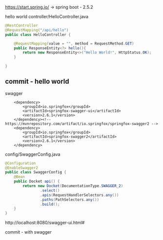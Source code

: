 https://start.spring.io/ -> spring boot - 2.5.2

hello world
controller/HelloController.java

```java
@RestController
@RequestMapping("/api/hello")
public class HelloController {

    @RequestMapping(value = "", method = RequestMethod.GET)
    public ResponseEntity<?> hello(){
        return new ResponseEntity<>("Hello World!", HttpStatus.OK);
    }
    
}
```
commit - hello world
--------
swagger

		<dependency>
			<groupId>io.springfox</groupId>
			<artifactId>springfox-swagger-ui</artifactId>
			<version>2.6.1</version>
		</dependency><!-- https://mvnrepository.com/artifact/io.springfox/springfox-swagger2 -->
		<dependency>
			<groupId>io.springfox</groupId>
			<artifactId>springfox-swagger2</artifactId>
			<version>2.6.1</version>
		</dependency>

config/SwaggerConfig.java

```java
@Configuration
@EnableSwagger2
public class SwaggerConfig {
    @Bean
    public Docket api() {
        return new Docket(DocumentationType.SWAGGER_2)
                .select()
                .apis(RequestHandlerSelectors.any())
                .paths(PathSelectors.any())
                .build();
    }
}
```
http://localhost:8080/swagger-ui.html#

commit - with swagger

   
